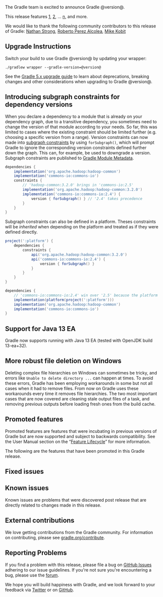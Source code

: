 The Gradle team is excited to announce Gradle @version@.

This release features [1](), [2](), ... [n](), and more.

We would like to thank the following community contributors to this release of Gradle:
[Nathan Strong](https://github.com/NathanStrong-Tripwire),
[Roberto Perez Alcolea](https://github.com/rpalcolea),
[Mike Kobit](https://github.com/mkobit)

<!-- 
Include only their name, impactful features should be called out separately below.
 [Some person](https://github.com/some-person)
-->

<!-- 
## Cancellable custom tasks

When a build is cancelled (e.g. using CTRL+C), the threads executing each task are interrupted.
Task authors only need to make their tasks respond to interrupts in order for the task to be cancellable.

details of 1

## 2

details of 2

## n
-->

## Upgrade Instructions

Switch your build to use Gradle @version@ by updating your wrapper:

`./gradlew wrapper --gradle-version=@version@`

See the [Gradle 5.x upgrade guide](userguide/upgrading_version_5.html#changes_@baseVersion@) to learn about deprecations, breaking changes and other considerations when upgrading to Gradle @version@.

<!-- Do not add breaking changes or deprecations here! Add them to the upgrade guide instead. --> 

## Introducing subgraph constraints for dependency versions

When you declare a dependency to a module that is already on your dependency graph, due to a transitive dependency, you sometimes need to change the version of that module according to your needs.
So far, this was limited to cases where the existing constraint should be limited further (e.g. choosing a specific version from a range).
Version constraints can now made into [subgraph constraints](userguide/declaring_dependency_versions.html#sec:declaring_for_subgraph) by using `forSubgraph()`, which will prompt Gradle to ignore the corresponding version constraints defined further down the graph.
This can, for example, be used to downgrade a version. Subgraph constraints are published to [Gradle Module Metadata](userguide/publishing.html#understanding-gradle-module-md).

```groovy
dependencies {
    implementation('org.apache.hadoop:hadoop-common')
    implementation('commons-io:commons-io')
    constraints {
        // 'hadoop-common:3.2.0' brings in 'commons-io:2.5'
        implementation('org.apache.hadoop:hadoop-common:3.2.0') 
        implementation('commons-io:commons-io:2.4') {
            version { forSubgraph() } // '2.4' takes precedence
        }
    }
}
```

Subgraph constraints can also be defined in a platform.
Theses constraints will be _inherited_ when depending on the platform and treated as if they were defined directly.

```groovy
project(':platform') {
    dependencies {
        constraints {
            api('org.apache.hadoop:hadoop-common:3.2.0') 
            api('commons-io:commons-io:2.4') {
                version { forSubgraph() } 
            }
        }
    }
}

dependencies {
    // 'commons-io:commons-io:2.4' win over '2.5' because the platform defines the constraint as 'forSubgraph()'
    implementation(platform(project(':platform')))
    implementation('org.apache.hadoop:hadoop-common')
    implementation('commons-io:commons-io')
}
```

## Support for Java 13 EA

Gradle now supports running with Java 13 EA (tested with OpenJDK build 13-ea+32).

## More robust file deletion on Windows

Deleting complex file hierarchies on Windows can sometimes be tricky, and errors like `Unable to delete directory ...` can happen at times.
To avoid these errors, Gradle has been employing workarounds in some but not all cases when it had to remove files.
From now on Gradle uses these workarounds every time it removes file hierarchies.
The two most important cases that are now covered are cleaning stale output files of a task, and removing previous outputs before loading fresh ones from the build cache.

## Promoted features
Promoted features are features that were incubating in previous versions of Gradle but are now supported and subject to backwards compatibility.
See the User Manual section on the “[Feature Lifecycle](userguide/feature_lifecycle.html)” for more information.

The following are the features that have been promoted in this Gradle release.

<!--
### Example promoted
-->

## Fixed issues

## Known issues

Known issues are problems that were discovered post release that are directly related to changes made in this release.

## External contributions

We love getting contributions from the Gradle community. For information on contributing, please see [gradle.org/contribute](https://gradle.org/contribute).

## Reporting Problems

If you find a problem with this release, please file a bug on [GitHub Issues](https://github.com/gradle/gradle/issues) adhering to our issue guidelines. 
If you're not sure you're encountering a bug, please use the [forum](https://discuss.gradle.org/c/help-discuss).

We hope you will build happiness with Gradle, and we look forward to your feedback via [Twitter](https://twitter.com/gradle) or on [GitHub](https://github.com/gradle).
